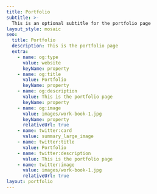 ```yaml
---
title: Portfolio
subtitle: >-
  This is an optional subtitle for the portfolio page
layout_style: mosaic
seo:
  title: Portfolio
  description: This is the portfolio page
  extra:
    - name: og:type
      value: website
      keyName: property
    - name: og:title
      value: Portfolio
      keyName: property
    - name: og:description
      value: This is the portfolio page
      keyName: property
    - name: og:image
      value: images/work-book-1.jpg
      keyName: property
      relativeUrl: true
    - name: twitter:card
      value: summary_large_image
    - name: twitter:title
      value: Portfolio
    - name: twitter:description
      value: This is the portfolio page
    - name: twitter:image
      value: images/work-book-1.jpg
      relativeUrl: true
layout: portfolio
---
```

